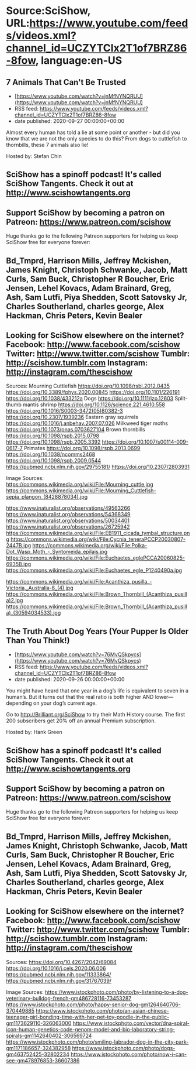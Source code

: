 # Source:SciShow, URL:https://www.youtube.com/feeds/videos.xml?channel_id=UCZYTClx2T1of7BRZ86-8fow, language:en-US

## 7 Animals That Can't Be Trusted
 - [https://www.youtube.com/watch?v=jnMfNYNQRUU](https://www.youtube.com/watch?v=jnMfNYNQRUU)
 - RSS feed: https://www.youtube.com/feeds/videos.xml?channel_id=UCZYTClx2T1of7BRZ86-8fow
 - date published: 2020-09-27 00:00:00+00:00

Almost every human has told a lie at some point or another - but did you know that we are not the only species to do this? From dogs to cuttlefish to thornbills, these 7 animals also lie!

Hosted by: Stefan Chin

SciShow has a spinoff podcast! It's called SciShow Tangents. Check it out at http://www.scishowtangents.org
----------
Support SciShow by becoming a patron on Patreon: https://www.patreon.com/scishow
----------
Huge thanks go to the following Patreon supporters for helping us keep SciShow free for everyone forever:

Bd_Tmprd, Harrison Mills, Jeffrey Mckishen, James Knight, Christoph Schwanke, Jacob, Matt Curls, Sam Buck, Christopher R Boucher, Eric Jensen, Lehel Kovacs, Adam Brainard, Greg, Ash, Sam Lutfi, Piya Shedden, Scott Satovsky Jr, Charles Southerland, charles george, Alex Hackman, Chris Peters, Kevin Bealer
----------
Looking for SciShow elsewhere on the internet?
Facebook: http://www.facebook.com/scishow
Twitter: http://www.twitter.com/scishow
Tumblr: http://scishow.tumblr.com
Instagram: http://instagram.com/thescishow
----------
Sources:
Mourning Cuttlefish
https://doi.org/10.1098/rsbl.2012.0435
https://doi.org/10.3389/fphys.2020.00845 
https://doi.org/10.1101/226191
https://doi.org/10.1038/433212a
Dogs
https://doi.org/10.1111/jzo.12603
Split-thumb mantis shrimp
https://doi.org/10.1126/science.221.4610.558 
https://doi.org/10.1016/S0003-3472(05)80382-3 
https://doi.org/10.2307/1939236 
Eastern gray squirrels
https://doi.org/10.1016/j.anbehav.2007.07.026 
Milkweed tiger moths
https://doi.org/10.1073/pnas.0703627104 
Brown thornbills
https://doi.org/10.1098/rspb.2015.0798
https://doi.org/10.1098/rspb.2005.3392 
https://doi.org/10.1007/s00114-009-0617-7 
Primates
https://doi.org/10.1098/rspb.2013.0699 
https://doi.org/10.1038/ncomms2468
https://doi.org/10.1098/rspb.2009.0544
https://pubmed.ncbi.nlm.nih.gov/29755181/
https://doi.org/10.2307/2803931

Image Sources:
https://commons.wikimedia.org/wiki/File:Mourning_cuttle.jpg
https://commons.wikimedia.org/wiki/File:Mourning_Cuttlefish-sepia_plangon_(8428878034).jpg

https://www.inaturalist.org/observations/49563266
https://www.inaturalist.org/observations/54368349
https://www.inaturalist.org/observations/50034401
https://www.inaturalist.org/observations/26725942
https://commons.wikimedia.org/wiki/File:EB1911_cicada_tymbal_structure.png
https://commons.wikimedia.org/wiki/File:Cycnia_teneraPCCP20030807-2447B.jpg
https://commons.wikimedia.org/wiki/File:Polka-Dot_Wasp_Moth_-_Syntomeida_epilais.jpg
https://commons.wikimedia.org/wiki/File:Euchaetes_eglePCCA20060825-6935B.jpg
https://commons.wikimedia.org/wiki/File:Euchaetes_egle_P1240490a.jpg

https://commons.wikimedia.org/wiki/File:Acanthiza_pusilla_-Victoria,_Australia-8_(4).jpg
https://commons.wikimedia.org/wiki/File:Brown_Thornbill_(Acanthiza_pusilla)2.jpg
https://commons.wikimedia.org/wiki/File:Brown_Thornbill_(Acanthiza_pusilla)_(30594034533).jpg

## The Truth About Dog Years (Your Pupper Is Older Than You Think!)
 - [https://www.youtube.com/watch?v=76MvQSkpycs](https://www.youtube.com/watch?v=76MvQSkpycs)
 - RSS feed: https://www.youtube.com/feeds/videos.xml?channel_id=UCZYTClx2T1of7BRZ86-8fow
 - date published: 2020-09-26 00:00:00+00:00

You might have heard that one year in a dog’s life is equivalent to seven in a human’s.  But it turns out that the real ratio is both higher AND lower—depending on your dog’s current age.

Go to http://Brilliant.org/SciShow to try their Math History course. The first 200 subscribers get 20% off an annual Premium subscription.

Hosted by: Hank Green

SciShow has a spinoff podcast! It's called SciShow Tangents. Check it out at http://www.scishowtangents.org
----------
Support SciShow by becoming a patron on Patreon: https://www.patreon.com/scishow
----------
Huge thanks go to the following Patreon supporters for helping us keep SciShow free for everyone forever:

Bd_Tmprd, Harrison Mills, Jeffrey Mckishen, James Knight, Christoph Schwanke, Jacob, Matt Curls, Sam Buck, Christopher R Boucher, Eric Jensen, Lehel Kovacs, Adam Brainard, Greg, Ash, Sam Lutfi, Piya Shedden, Scott Satovsky Jr, Charles Southerland, charles george, Alex Hackman, Chris Peters, Kevin Bealer
----------
Looking for SciShow elsewhere on the internet?
Facebook: http://www.facebook.com/scishow
Twitter: http://www.twitter.com/scishow
Tumblr: http://scishow.tumblr.com
Instagram: http://instagram.com/thescishow
----------
Sources: 
https://doi.org/10.4267/2042/69084
https://doi.org/10.1016/j.cels.2020.06.006
https://pubmed.ncbi.nlm.nih.gov/11333864/ 
https://pubmed.ncbi.nlm.nih.gov/31767039/

Image Sources:
https://www.istockphoto.com/photo/by-listening-to-a-dog-veterinary-bulldog-french-gm486728116-73453287
https://www.istockphoto.com/photo/happy-senior-dog-gm1264640706-370449885
https://www.istockphoto.com/photo/an-asian-chinese-teenager-girl-bonding-time-with-her-pet-toy-poodle-in-the-public-gm1173629110-326063000
https://www.istockphoto.com/vector/dna-spiral-icon-human-genetics-code-genom-model-and-bio-laboratory-string-spirals-gm1142640402-306569724
https://www.istockphoto.com/photo/smiling-labrador-dog-in-the-city-park-gm1171186657-324382958
https://www.istockphoto.com/photo/dogs-gm463752425-32802234
https://www.istockphoto.com/photo/now-i-can-see-gm478976853-36607386

